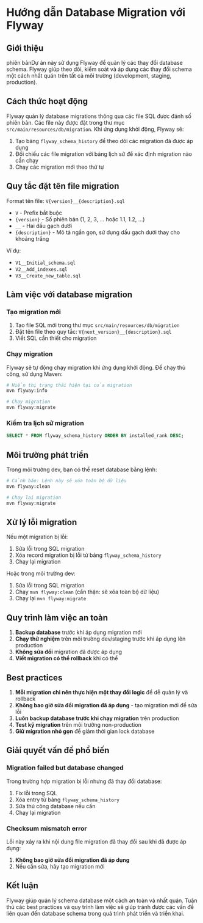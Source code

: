 # Hướng dẫn Database Migration với Flyway

## Giới thiệu

 phiên bảnDự án này sử dụng Flyway để quản lý các thay đổi database schema. Flyway giúp theo dõi, kiểm soát và áp dụng các thay đổi schema một cách nhất quán trên tất cả môi trường (development, staging, production).

## Cách thức hoạt động

Flyway quản lý database migrations thông qua các file SQL được đánh số phiên bản. Các file này được đặt trong thư mục `src/main/resources/db/migration`. Khi ứng dụng khởi động, Flyway sẽ:

1. Tạo bảng `flyway_schema_history` để theo dõi các migration đã được áp dụng
2. Đối chiếu các file migration với bảng lịch sử để xác định migration nào cần chạy
3. Chạy các migration mới theo thứ tự

## Quy tắc đặt tên file migration

Format tên file: `V{version}__{description}.sql`

- `V` - Prefix bắt buộc
- `{version}` - Số phiên bản (1, 2, 3, ... hoặc 1.1, 1.2, ...)
- `__` - Hai dấu gạch dưới
- `{description}` - Mô tả ngắn gọn, sử dụng dấu gạch dưới thay cho khoảng trắng

Ví dụ:
- `V1__Initial_schema.sql`
- `V2__Add_indexes.sql`
- `V3__Create_new_table.sql`

## Làm việc với database migration

### Tạo migration mới

1. Tạo file SQL mới trong thư mục `src/main/resources/db/migration`
2. Đặt tên file theo quy tắc: `V{next_version}__{description}.sql`
3. Viết SQL cần thiết cho migration

### Chạy migration

Flyway sẽ tự động chạy migration khi ứng dụng khởi động. Để chạy thủ công, sử dụng Maven:

```bash
# Hiển thị trạng thái hiện tại của migration
mvn flyway:info

# Chạy migration
mvn flyway:migrate
```

### Kiểm tra lịch sử migration

```sql
SELECT * FROM flyway_schema_history ORDER BY installed_rank DESC;
```

## Môi trường phát triển

Trong môi trường dev, bạn có thể reset database bằng lệnh:

```bash
# Cảnh báo: Lệnh này sẽ xóa toàn bộ dữ liệu
mvn flyway:clean

# Chạy lại migration
mvn flyway:migrate
```

## Xử lý lỗi migration

Nếu một migration bị lỗi:

1. Sửa lỗi trong SQL migration
2. Xóa record migration bị lỗi từ bảng `flyway_schema_history`
3. Chạy lại migration

Hoặc trong môi trường dev:

1. Sửa lỗi trong SQL migration
2. Chạy `mvn flyway:clean` (cẩn thận: sẽ xóa toàn bộ dữ liệu)
3. Chạy lại `mvn flyway:migrate`

## Quy trình làm việc an toàn

1. **Backup database** trước khi áp dụng migration mới
2. **Chạy thử nghiệm** trên môi trường dev/staging trước khi áp dụng lên production
3. **Không sửa đổi** migration đã được áp dụng
4. **Viết migration có thể rollback** khi có thể

## Best practices

1. **Mỗi migration chỉ nên thực hiện một thay đổi logic** để dễ quản lý và rollback
2. **Không bao giờ sửa đổi migration đã áp dụng** - tạo migration mới để sửa lỗi
3. **Luôn backup database trước khi chạy migration** trên production
4. **Test kỹ migration** trên môi trường non-production
5. **Giữ migration nhỏ gọn** để giảm thời gian lock database

## Giải quyết vấn đề phổ biến

### Migration failed but database changed

Trong trường hợp migration bị lỗi nhưng đã thay đổi database:

1. Fix lỗi trong SQL
2. Xóa entry từ bảng `flyway_schema_history`
3. Sửa thủ công database nếu cần
4. Chạy lại migration

### Checksum mismatch error

Lỗi này xảy ra khi nội dung file migration đã thay đổi sau khi đã được áp dụng:

1. **Không bao giờ sửa đổi migration đã áp dụng**
2. Nếu cần sửa, hãy tạo migration mới

## Kết luận

Flyway giúp quản lý schema database một cách an toàn và nhất quán. Tuân thủ các best practices và quy trình làm việc sẽ giúp tránh được các vấn đề liên quan đến database schema trong quá trình phát triển và triển khai.
